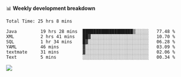 

📊 **Weekly development breakdown**
<!--START_SECTION:waka-->

```text
Total Time: 25 hrs 8 mins

Java         19 hrs 28 mins  ███████████████████▒░░░░░   77.48 %
XML          2 hrs 41 mins   ██▓░░░░░░░░░░░░░░░░░░░░░░   10.70 %
SQL          1 hr 34 mins    █▓░░░░░░░░░░░░░░░░░░░░░░░   06.28 %
YAML         46 mins         ▓░░░░░░░░░░░░░░░░░░░░░░░░   03.09 %
textmate     31 mins         ▓░░░░░░░░░░░░░░░░░░░░░░░░   02.06 %
Text         5 mins          ░░░░░░░░░░░░░░░░░░░░░░░░░   00.34 %
```

<!--END_SECTION:waka-->

<p align="left" dir="auto">
  <a href="#">
    <img src="https://github-readme-stats.vercel.app/api?username=JiHongYuan&show_icons=true&inc">
  </a>
</p>
